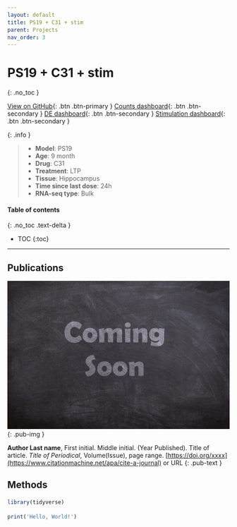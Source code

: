 ```yaml
---
layout: default
title: PS19 + C31 + stim
parent: Projects
nav_order: 3
---
```


# PS19 + C31 + stim
{: .no_toc }

[View on GitHub](https://github.com/Longo-Lab/PS19_C31_stim){: .btn .btn-primary }
[Counts dashboard](https://flongo.shinyapps.io/p75_c31/){: .btn .btn-secondary }
[DE dashboard](https://longo-stanford.shinyapps.io/de_PS19_C31_stim/){: .btn .btn-secondary }
[Stimulation dashboard](https://longo-stanford.shinyapps.io/stim_PS19_C31_stim/){: .btn .btn-secondary }

{: .info }
> - **Model**: PS19
> - **Age**: 9 month
> - **Drug**: C31
> - **Treatment**: LTP
> - **Tissue**: Hippocampus
> - **Time since last dose**: 24h
> - **RNA-seq type**: Bulk

#### Table of contents
{: .no_toc .text-delta }

- TOC
{:toc}

---

## Publications

[![](/assets/images/coming-soon.jpg)](https://pixabay.com/photos/coming-soon-chalk-board-blackboard-2550190/)
{: .pub-img }

**Author Last name**, First initial. Middle initial. (Year Published). Title of article. _Title of Periodical_, Volume(Issue), page range. [https://doi.org/xxxx](https://www.citationmachine.net/apa/cite-a-journal) or URL
{: .pub-text }

## Methods

```r
library(tidyverse)

print('Hello, World!')
```
